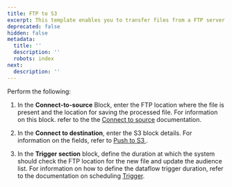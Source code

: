 ```yaml
---
title: FTP to S3
excerpt: This template enables you to transfer files from a FTP server to S3 server.
deprecated: false
hidden: false
metadata:
  title: ''
  description: ''
  robots: index
next:
  description: ''
---
```

Perform the following:

1. In the **Connect-to-source** <Glossary>Block</Glossary>, enter the FTP location where the file is present and the location for saving the processed file. For information on this block. refer to the the  [Connect to source](https://docs.capillarytech.com/docs/configure-actions#connect-to-source) documentation.

2. In the **Connect to destination**, enter the S3 block details. For information on the fields, refer to [Push to S3 ](https://docs.capillarytech.com/docs/configure-actions#push-to-s3).

3. In the **Trigger section** block, define the duration at which the system should check the FTP location for the new file and update the audience list. For information on how to define the dataflow trigger duration, refer to the documentation on scheduling [Trigger](https://docs.capillarytech.com/docs/configure-actions#schedule-trigger).
